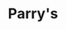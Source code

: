 ---
title: "Parry's"
url: /benidorm/parrys-avenida-del-mediterraneo-avinguda-del-mediterrani/
shop: Allgemein
---